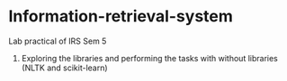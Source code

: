 # Information-retrieval-system
Lab practical of IRS Sem 5

1. Exploring the libraries and performing the tasks with without libraries (NLTK and scikit-learn)
